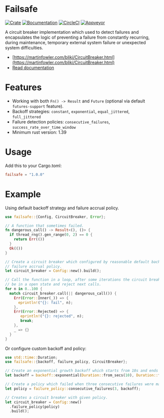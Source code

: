 # Failsafe

[![Сrate](https://img.shields.io/crates/v/failsafe.svg)](https://crates.io/crates/failsafe)
[![Вocumentation](https://docs.rs/failsafe/badge.svg)](https://docs.rs/failsafe)
[![CircleCI](https://circleci.com/gh/dmexe/failsafe-rs.svg?style=svg)](https://circleci.com/gh/dmexe/failsafe-rs)
[![Appveyor](https://ci.appveyor.com/api/projects/status/c0qrj9dbskneunjg/branch/master?svg=true)](https://ci.appveyor.com/project/dmexe/failsafe-rs/branch/master)

A circuit breaker implementation which used to detect failures and encapsulates the logic of preventing a
failure from constantly recurring, during maintenance, temporary external system failure or unexpected
system difficulties.

* [https://martinfowler.com/bliki/CircuitBreaker.html](https://martinfowler.com/bliki/CircuitBreaker.html)
* [Read documentation](https://docs.rs/failsafe/1.0.0/failsafe)

# Features

* Working with both `Fn() -> Result` and `Future` (optional via default
  `futures-support` feature).
* Backoff strategies: `constant`, `exponential`, `equal_jittered`, `full_jittered`
* Failure detection policies: `consecutive_failures`, `success_rate_over_time_window`
* Minimum rust version: 1.39

# Usage

Add this to your Cargo.toml:

```toml
failsafe = "1.0.0"
```

# Example

Using default backoff strategy and failure accrual policy.

```rust
use failsafe::{Config, CircuitBreaker, Error};

// A function that sometimes failed.
fn dangerous_call() -> Result<(), ()> {
  if thread_rng().gen_range(0, 2) == 0 {
    return Err(())
  }
  Ok(())
}

// Create a circuit breaker which configured by reasonable default backoff and
// failure accrual policy.
let circuit_breaker = Config::new().build();

// Call the function in a loop, after some iterations the circuit breaker will
// be in a open state and reject next calls.
for n in 0..100 {
  match circuit_breaker.call(|| dangerous_call()) {
    Err(Error::Inner(_)) => {
      eprintln!("{}: fail", n);
    },
    Err(Error::Rejected) => {
       eprintln!("{}: rejected", n);
       break;
    },
    _ => {}
  }
}
```

Or configure custom backoff and policy:

```rust
use std::time::Duration;
use failsafe::{backoff, failure_policy, CircuitBreaker};

// Create an exponential growth backoff which starts from 10s and ends with 60s.
let backoff = backoff::exponential(Duration::from_secs(10), Duration::from_secs(60));

// Create a policy which failed when three consecutive failures were made.
let policy = failure_policy::consecutive_failures(3, backoff);

// Creates a circuit breaker with given policy.
let circuit_breaker = Config::new()
  .failure_policy(policy)
  .build();
```

